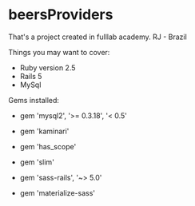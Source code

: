
# beersProviders
That's a project created in fulllab academy. RJ - Brazil


Things you may want to cover:

* Ruby version 2.5
* Rails 5
* MySql
 
 Gems installed:

* gem 'mysql2', '>= 0.3.18', '< 0.5'

* gem 'kaminari'
* gem 'has_scope'
* gem 'slim'

* gem 'sass-rails', '~> 5.0'
* gem 'materialize-sass'



